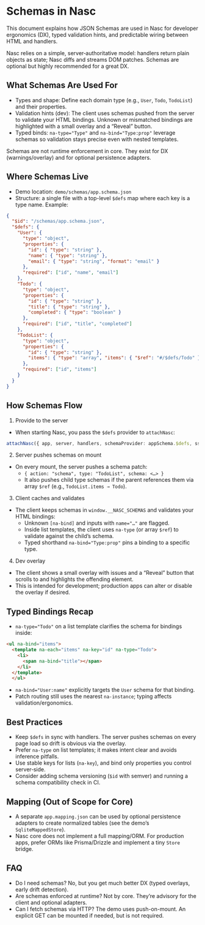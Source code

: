 # Schemas in Nasc

This document explains how JSON Schemas are used in Nasc for developer ergonomics (DX), typed validation hints, and predictable wiring between HTML and handlers.

Nasc relies on a simple, server‑authoritative model: handlers return plain objects as state; Nasc diffs and streams DOM patches. Schemas are optional but highly recommended for a great DX.

## What Schemas Are Used For

- Types and shape: Define each domain type (e.g., `User`, `Todo`, `TodoList`) and their properties.
- Validation hints (dev): The client uses schemas pushed from the server to validate your HTML bindings. Unknown or mismatched bindings are highlighted with a small overlay and a “Reveal” button.
- Typed binds: `na-type="Type"` and `na-bind="Type:prop"` leverage schemas so validation stays precise even with nested templates.

Schemas are not runtime enforcement in core. They exist for DX (warnings/overlay) and for optional persistence adapters.

## Where Schemas Live

- Demo location: `demo/schemas/app.schema.json`
- Structure: a single file with a top-level `$defs` map where each key is a type name. Example:

```json
{
  "$id": "/schemas/app.schema.json",
  "$defs": {
    "User": {
      "type": "object",
      "properties": {
        "id": { "type": "string" },
        "name": { "type": "string" },
        "email": { "type": "string", "format": "email" }
      },
      "required": ["id", "name", "email"]
    },
    "Todo": {
      "type": "object",
      "properties": {
        "id": { "type": "string" },
        "title": { "type": "string" },
        "completed": { "type": "boolean" }
      },
      "required": ["id", "title", "completed"]
    },
    "TodoList": {
      "type": "object",
      "properties": {
        "id": { "type": "string" },
        "items": { "type": "array", "items": { "$ref": "#/$defs/Todo" } }
      },
      "required": ["id", "items"]
    }
  }
}
```

## How Schemas Flow

1) Provide to the server
- When starting Nasc, you pass the `$defs` provider to `attachNasc`:

```ts
attachNasc({ app, server, handlers, schemaProvider: appSchema.$defs, ssr: { rootDir } });
```

2) Server pushes schemas on mount
- On every mount, the server pushes a schema patch:
  - `{ action: "schema", type: "TodoList", schema: <…> }`
  - It also pushes child type schemas if the parent references them via array `$ref` (e.g., `TodoList.items → Todo`).

3) Client caches and validates
- The client keeps schemas in `window.__NASC_SCHEMAS` and validates your HTML bindings:
  - Unknown `[na-bind]` and inputs with `name="…"` are flagged.
  - Inside list templates, the client uses `na-type` (or array `$ref`) to validate against the child’s schema.
  - Typed shorthand `na-bind="Type:prop"` pins a binding to a specific type.

4) Dev overlay
- The client shows a small overlay with issues and a “Reveal” button that scrolls to and highlights the offending element.
- This is intended for development; production apps can alter or disable the overlay if desired.

## Typed Bindings Recap

- `na-type="Todo"` on a list template clarifies the schema for bindings inside:

```html
<ul na-bind="items">
  <template na-each="items" na-key="id" na-type="Todo">
    <li>
      <span na-bind="title"></span>
    </li>
  </template>
  </ul>
```

- `na-bind="User:name"` explicitly targets the `User` schema for that binding.
- Patch routing still uses the nearest `na-instance`; typing affects validation/ergonomics.

## Best Practices

- Keep `$defs` in sync with handlers. The server pushes schemas on every page load so drift is obvious via the overlay.
- Prefer `na-type` on list templates; it makes intent clear and avoids inference pitfalls.
- Use stable keys for lists (`na-key`), and bind only properties you control server‑side.
- Consider adding schema versioning (`$id` with semver) and running a schema compatibility check in CI.

## Mapping (Out of Scope for Core)

- A separate `app.mapping.json` can be used by optional persistence adapters to create normalized tables (see the demo’s `SqliteMappedStore`).
- Nasc core does not implement a full mapping/ORM. For production apps, prefer ORMs like Prisma/Drizzle and implement a tiny `Store` bridge.

## FAQ

- Do I need schemas? No, but you get much better DX (typed overlays, early drift detection).
- Are schemas enforced at runtime? Not by core. They’re advisory for the client and optional adapters.
- Can I fetch schemas via HTTP? The demo uses push-on-mount. An explicit GET can be mounted if needed, but is not required.

